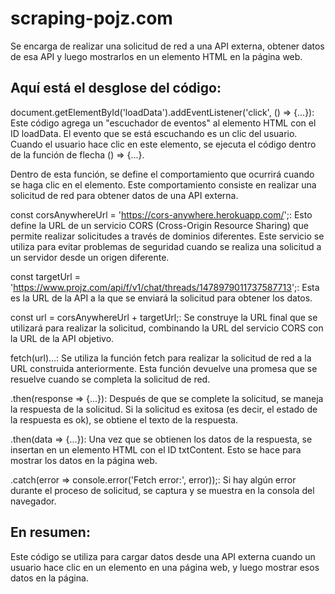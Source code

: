 # scraping-pojz.com
Se encarga de realizar una solicitud de red a una API externa, obtener datos de esa API y luego mostrarlos en un elemento HTML en la página web.

## Aquí está el desglose del código:

document.getElementById('loadData').addEventListener('click', () => {...}): Este código agrega un "escuchador de eventos" al elemento HTML con el ID loadData. El evento que se está escuchando es un clic del usuario. Cuando el usuario hace clic en este elemento, se ejecuta el código dentro de la función de flecha () => {...}.

Dentro de esta función, se define el comportamiento que ocurrirá cuando se haga clic en el elemento. Este comportamiento consiste en realizar una solicitud de red para obtener datos de una API externa.

const corsAnywhereUrl = 'https://cors-anywhere.herokuapp.com/';: Esto define la URL de un servicio CORS (Cross-Origin Resource Sharing) que permite realizar solicitudes a través de dominios diferentes. Este servicio se utiliza para evitar problemas de seguridad cuando se realiza una solicitud a un servidor desde un origen diferente.

const targetUrl = 'https://www.projz.com/api/f/v1/chat/threads/1478979011737587713';: Esta es la URL de la API a la que se enviará la solicitud para obtener los datos.

const url = corsAnywhereUrl + targetUrl;: Se construye la URL final que se utilizará para realizar la solicitud, combinando la URL del servicio CORS con la URL de la API objetivo.

fetch(url)...: Se utiliza la función fetch para realizar la solicitud de red a la URL construida anteriormente. Esta función devuelve una promesa que se resuelve cuando se completa la solicitud de red.

.then(response => {...}): Después de que se complete la solicitud, se maneja la respuesta de la solicitud. Si la solicitud es exitosa (es decir, el estado de la respuesta es ok), se obtiene el texto de la respuesta.

.then(data => {...}): Una vez que se obtienen los datos de la respuesta, se insertan en un elemento HTML con el ID txtContent. Esto se hace para mostrar los datos en la página web.

.catch(error => console.error('Fetch error:', error));: Si hay algún error durante el proceso de solicitud, se captura y se muestra en la consola del navegador.

## En resumen:
Este código se utiliza para cargar datos desde una API externa cuando un usuario hace clic en un elemento en una página web, y luego mostrar esos datos en la página.
